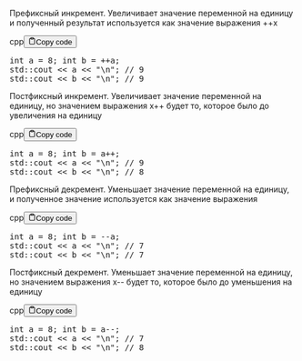 <p>Префиксный инкремент. Увеличивает значение переменной на единицу и 
полученный результат используется как значение выражения ++x</p>
<div class="code-element"><div class="lang-line"><text>cpp</text><button class="copy-button" id="code706b" onclick="copyCode(code706, code706b)"><svg stroke="currentColor" fill="none" stroke-width="2" viewBox="0 0 24 24" stroke-linecap="round" stroke-linejoin="round" class="h-4 w-4" height="1em" width="1em" xmlns="http://www.w3.org/2000/svg"><path d="M16 4h2a2 2 0 0 1 2 2v14a2 2 0 0 1-2 2H6a2 2 0 0 1-2-2V6a2 2 0 0 1 2-2h2"></path><rect x="8" y="2" width="8" height="4" rx="1" ry="1"></rect></svg><text>Copy code</text></button></div><div class="code" id="code706"><div class="highlight"><pre><span></span><span class="kt">int</span><span class="w"> </span><span class="n">a</span><span class="w"> </span><span class="o">=</span><span class="w"> </span><span class="mi">8</span><span class="p">;</span><span class="w"> </span><span class="kt">int</span><span class="w"> </span><span class="n">b</span><span class="w"> </span><span class="o">=</span><span class="w"> </span><span class="o">++</span><span class="n">a</span><span class="p">;</span>
<span class="n">std</span><span class="o">::</span><span class="n">cout</span><span class="w"> </span><span class="o">&lt;&lt;</span><span class="w"> </span><span class="n">a</span><span class="w"> </span><span class="o">&lt;&lt;</span><span class="w"> </span><span class="s">&quot;</span><span class="se">\n</span><span class="s">&quot;</span><span class="p">;</span><span class="w"> </span><span class="c1">// 9</span>
<span class="n">std</span><span class="o">::</span><span class="n">cout</span><span class="w"> </span><span class="o">&lt;&lt;</span><span class="w"> </span><span class="n">b</span><span class="w"> </span><span class="o">&lt;&lt;</span><span class="w"> </span><span class="s">&quot;</span><span class="se">\n</span><span class="s">&quot;</span><span class="p">;</span><span class="w"> </span><span class="c1">// 9</span>
</pre></div></div></div>

<p>Постфиксный инкремент. Увеличивает значение переменной на единицу, 
но значением выражения x++ будет то, которое было до увеличения на единицу</p>
<div class="code-element"><div class="lang-line"><text>cpp</text><button class="copy-button" id="code707b" onclick="copyCode(code707, code707b)"><svg stroke="currentColor" fill="none" stroke-width="2" viewBox="0 0 24 24" stroke-linecap="round" stroke-linejoin="round" class="h-4 w-4" height="1em" width="1em" xmlns="http://www.w3.org/2000/svg"><path d="M16 4h2a2 2 0 0 1 2 2v14a2 2 0 0 1-2 2H6a2 2 0 0 1-2-2V6a2 2 0 0 1 2-2h2"></path><rect x="8" y="2" width="8" height="4" rx="1" ry="1"></rect></svg><text>Copy code</text></button></div><div class="code" id="code707"><div class="highlight"><pre><span></span><span class="kt">int</span><span class="w"> </span><span class="n">a</span><span class="w"> </span><span class="o">=</span><span class="w"> </span><span class="mi">8</span><span class="p">;</span><span class="w"> </span><span class="kt">int</span><span class="w"> </span><span class="n">b</span><span class="w"> </span><span class="o">=</span><span class="w"> </span><span class="n">a</span><span class="o">++</span><span class="p">;</span>
<span class="n">std</span><span class="o">::</span><span class="n">cout</span><span class="w"> </span><span class="o">&lt;&lt;</span><span class="w"> </span><span class="n">a</span><span class="w"> </span><span class="o">&lt;&lt;</span><span class="w"> </span><span class="s">&quot;</span><span class="se">\n</span><span class="s">&quot;</span><span class="p">;</span><span class="w"> </span><span class="c1">// 9</span>
<span class="n">std</span><span class="o">::</span><span class="n">cout</span><span class="w"> </span><span class="o">&lt;&lt;</span><span class="w"> </span><span class="n">b</span><span class="w"> </span><span class="o">&lt;&lt;</span><span class="w"> </span><span class="s">&quot;</span><span class="se">\n</span><span class="s">&quot;</span><span class="p">;</span><span class="w"> </span><span class="c1">// 8</span>
</pre></div></div></div>

<p>Префиксный декремент. Уменьшает значение переменной на единицу, и полученное значение используется как значение выражения</p>
<div class="code-element"><div class="lang-line"><text>cpp</text><button class="copy-button" id="code708b" onclick="copyCode(code708, code708b)"><svg stroke="currentColor" fill="none" stroke-width="2" viewBox="0 0 24 24" stroke-linecap="round" stroke-linejoin="round" class="h-4 w-4" height="1em" width="1em" xmlns="http://www.w3.org/2000/svg"><path d="M16 4h2a2 2 0 0 1 2 2v14a2 2 0 0 1-2 2H6a2 2 0 0 1-2-2V6a2 2 0 0 1 2-2h2"></path><rect x="8" y="2" width="8" height="4" rx="1" ry="1"></rect></svg><text>Copy code</text></button></div><div class="code" id="code708"><div class="highlight"><pre><span></span><span class="kt">int</span><span class="w"> </span><span class="n">a</span><span class="w"> </span><span class="o">=</span><span class="w"> </span><span class="mi">8</span><span class="p">;</span><span class="w"> </span><span class="kt">int</span><span class="w"> </span><span class="n">b</span><span class="w"> </span><span class="o">=</span><span class="w"> </span><span class="o">--</span><span class="n">a</span><span class="p">;</span>
<span class="n">std</span><span class="o">::</span><span class="n">cout</span><span class="w"> </span><span class="o">&lt;&lt;</span><span class="w"> </span><span class="n">a</span><span class="w"> </span><span class="o">&lt;&lt;</span><span class="w"> </span><span class="s">&quot;</span><span class="se">\n</span><span class="s">&quot;</span><span class="p">;</span><span class="w"> </span><span class="c1">// 7</span>
<span class="n">std</span><span class="o">::</span><span class="n">cout</span><span class="w"> </span><span class="o">&lt;&lt;</span><span class="w"> </span><span class="n">b</span><span class="w"> </span><span class="o">&lt;&lt;</span><span class="w"> </span><span class="s">&quot;</span><span class="se">\n</span><span class="s">&quot;</span><span class="p">;</span><span class="w"> </span><span class="c1">// 7</span>
</pre></div></div></div>

<p>Постфиксный декремент. Уменьшает значение переменной на единицу, но значением выражения x-- будет то, которое было до уменьшения на единицу</p>
<div class="code-element"><div class="lang-line"><text>cpp</text><button class="copy-button" id="code709b" onclick="copyCode(code709, code709b)"><svg stroke="currentColor" fill="none" stroke-width="2" viewBox="0 0 24 24" stroke-linecap="round" stroke-linejoin="round" class="h-4 w-4" height="1em" width="1em" xmlns="http://www.w3.org/2000/svg"><path d="M16 4h2a2 2 0 0 1 2 2v14a2 2 0 0 1-2 2H6a2 2 0 0 1-2-2V6a2 2 0 0 1 2-2h2"></path><rect x="8" y="2" width="8" height="4" rx="1" ry="1"></rect></svg><text>Copy code</text></button></div><div class="code" id="code709"><div class="highlight"><pre><span></span><span class="kt">int</span><span class="w"> </span><span class="n">a</span><span class="w"> </span><span class="o">=</span><span class="w"> </span><span class="mi">8</span><span class="p">;</span><span class="w"> </span><span class="kt">int</span><span class="w"> </span><span class="n">b</span><span class="w"> </span><span class="o">=</span><span class="w"> </span><span class="n">a</span><span class="o">--</span><span class="p">;</span>
<span class="n">std</span><span class="o">::</span><span class="n">cout</span><span class="w"> </span><span class="o">&lt;&lt;</span><span class="w"> </span><span class="n">a</span><span class="w"> </span><span class="o">&lt;&lt;</span><span class="w"> </span><span class="s">&quot;</span><span class="se">\n</span><span class="s">&quot;</span><span class="p">;</span><span class="w"> </span><span class="c1">// 7</span>
<span class="n">std</span><span class="o">::</span><span class="n">cout</span><span class="w"> </span><span class="o">&lt;&lt;</span><span class="w"> </span><span class="n">b</span><span class="w"> </span><span class="o">&lt;&lt;</span><span class="w"> </span><span class="s">&quot;</span><span class="se">\n</span><span class="s">&quot;</span><span class="p">;</span><span class="w"> </span><span class="c1">// 8</span>
</pre></div></div></div>